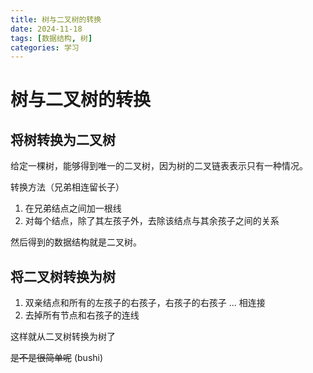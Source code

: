 ```yaml
---
title: 树与二叉树的转换
date: 2024-11-18
tags: [数据结构, 树]
categories: 学习
---
```


# 树与二叉树的转换

## 将树转换为二叉树

给定一棵树，能够得到唯一的二叉树，因为树的二叉链表表示只有一种情况。

转换方法（兄弟相连留长子）

1. 在兄弟结点之间加一根线
2. 对每个结点，除了其左孩子外，去除该结点与其余孩子之间的关系

然后得到的数据结构就是二叉树。

## 将二叉树转换为树

1. 双亲结点和所有的左孩子的右孩子，右孩子的右孩子 ... 相连接
2. 去掉所有节点和右孩子的连线

这样就从二叉树转换为树了



~~是不是很简单呢~~ (bushi)